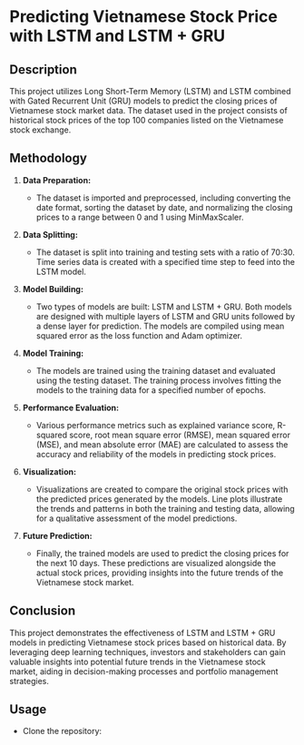 # Predicting Vietnamese Stock Price with LSTM and LSTM + GRU

## Description

This project utilizes Long Short-Term Memory (LSTM) and LSTM combined with Gated Recurrent Unit (GRU) models to predict the closing prices of Vietnamese stock market data. The dataset used in the project consists of historical stock prices of the top 100 companies listed on the Vietnamese stock exchange.

## Methodology

1. **Data Preparation:**
   - The dataset is imported and preprocessed, including converting the date format, sorting the dataset by date, and normalizing the closing prices to a range between 0 and 1 using MinMaxScaler.

2. **Data Splitting:**
   - The dataset is split into training and testing sets with a ratio of 70:30. Time series data is created with a specified time step to feed into the LSTM model.

3. **Model Building:**
   - Two types of models are built: LSTM and LSTM + GRU. Both models are designed with multiple layers of LSTM and GRU units followed by a dense layer for prediction. The models are compiled using mean squared error as the loss function and Adam optimizer.

4. **Model Training:**
   - The models are trained using the training dataset and evaluated using the testing dataset. The training process involves fitting the models to the training data for a specified number of epochs.

5. **Performance Evaluation:**
   - Various performance metrics such as explained variance score, R-squared score, root mean square error (RMSE), mean squared error (MSE), and mean absolute error (MAE) are calculated to assess the accuracy and reliability of the models in predicting stock prices.

6. **Visualization:**
   - Visualizations are created to compare the original stock prices with the predicted prices generated by the models. Line plots illustrate the trends and patterns in both the training and testing data, allowing for a qualitative assessment of the model predictions.

7. **Future Prediction:**
   - Finally, the trained models are used to predict the closing prices for the next 10 days. These predictions are visualized alongside the actual stock prices, providing insights into the future trends of the Vietnamese stock market.

## Conclusion

This project demonstrates the effectiveness of LSTM and LSTM + GRU models in predicting Vietnamese stock prices based on historical data. By leveraging deep learning techniques, investors and stakeholders can gain valuable insights into potential future trends in the Vietnamese stock market, aiding in decision-making processes and portfolio management strategies.

## Usage

- Clone the repository:
